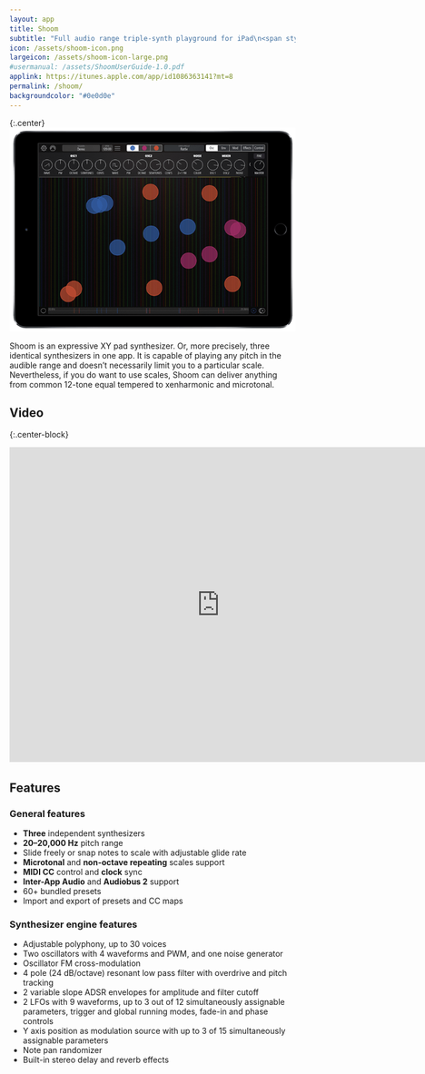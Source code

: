 ```yaml
---
layout: app
title: Shoom
subtitle: "Full audio range triple-synth playground for iPad\n<span style=\"font-size: 0.9em; color: #888888;\">Coming soon to the App Store...</span>"
icon: /assets/shoom-icon.png
largeicon: /assets/shoom-icon-large.png
#usermanual: /assets/ShoomUserGuide-1.0.pdf
applink: https://itunes.apple.com/app/id1086363141?mt=8
permalink: /shoom/
backgroundcolor: "#0e0d0e"
---
```


{:.center}
![Shoom](/assets/shoom-screen.png)

Shoom is an expressive XY pad synthesizer. Or, more precisely, three identical synthesizers in one app. It is capable of playing any pitch in the audible range and doesn’t necessarily limit you to a particular scale. Nevertheless, if you do want to use scales, Shoom can deliver anything from common 12-tone equal tempered to xenharmonic and microtonal.

## Video

{:.center-block}
<div class="video-container">
<iframe width="740" height="555" src="https://www.youtube.com/embed/cDOn52FOJAQ?list=PLJaQXsZjUetTkk4nBcxQ_PM0eUbXLsl_L" frameborder="0" allowfullscreen> </iframe>
</div>

## Features

### General features

*	**Three** independent synthesizers
*	**20–20,000 Hz** pitch range
*	Slide freely or snap notes to scale with adjustable glide rate
*	**Microtonal** and **non-octave repeating** scales support
*	**MIDI CC** control and **clock** sync
*	**Inter-App Audio** and **Audiobus 2** support
*	60+ bundled presets
*	Import and export of presets and CC maps

### Synthesizer engine features

*	Adjustable polyphony, up to 30 voices
*	Two oscillators with 4 waveforms and PWM, and one noise generator
*	Oscillator FM cross-modulation
*	4 pole (24 dB/octave) resonant low pass filter with overdrive and pitch tracking
*	2 variable slope ADSR envelopes for amplitude and filter cutoff
*	2 LFOs with 9 waveforms, up to 3 out of 12 simultaneously assignable parameters, trigger and global running modes, fade-in and phase controls
*	Y axis position as modulation source with up to 3 of 15 simultaneously assignable parameters
*	Note pan randomizer
*	Built-in stereo delay and reverb effects

